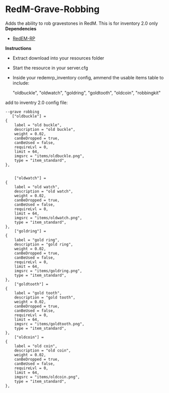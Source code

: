 # RedM-Grave-Robbing
Adds the ability to rob gravestones in RedM.
This is for inventory 2.0 only
**Dependencies**

- [RedEM-RP](https://github.com/RedEM-RP/redem_roleplay)

**Instructions**

- Extract download into your resources folder
- Start the resource in your server.cfg
- Inside your redemrp_inventory config, ammend the usable items table to include:

  "oldbuckle",
  "oldwatch",
  "goldring",
  "goldtooth",
  "oldcoin",
  "robbingkit"
  
add to inventry 2.0 config file:

	--grave robbing
	   ["oldbuckle"] =
    {
        label = "old buckle",
        description = "old buckle",
        weight = 0.02,
        canBeDropped = true,
        canBeUsed = false,
        requireLvl = 0,
        limit = 64,
        imgsrc = "items/oldbuckle.png",
        type = "item_standard",
    },	   
    
    
		["oldwatch"] =
    {
        label = "old watch",
        description = "old watch",
        weight = 0.02,
        canBeDropped = true,
        canBeUsed = false,
        requireLvl = 0,
        limit = 64,
        imgsrc = "items/oldwatch.png",
        type = "item_standard",
    },	   
		["goldring"] =
    {
        label = "gold ring",
        description = "gold ring",
        weight = 0.02,
        canBeDropped = true,
        canBeUsed = false,
        requireLvl = 0,
        limit = 64,
        imgsrc = "items/goldring.png",
        type = "item_standard",
    },	   
		["goldtooth"] =
    {
        label = "gold tooth",
        description = "gold tooth",
        weight = 0.02,
        canBeDropped = true,
        canBeUsed = false,
        requireLvl = 0,
        limit = 64,
        imgsrc = "items/goldtooth.png",
        type = "item_standard",
    },	
		["oldcoin"] =
    {
        label = "old coin",
        description = "old coin",
        weight = 0.02,
        canBeDropped = true,
        canBeUsed = false,
        requireLvl = 0,
        limit = 64,
        imgsrc = "items/oldcoin.png",
        type = "item_standard",
    },
